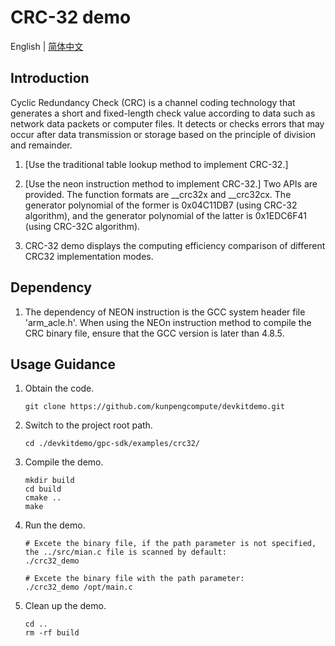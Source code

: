# **CRC-32 demo**

English | [简体中文](README.md)

## Introduction

Cyclic Redundancy Check (CRC) is a channel coding technology that generates a short and fixed-length check value according to data such as network data packets or computer files. It detects or checks errors that may occur after data transmission or storage based on the principle of division and remainder.

1. [Use the traditional table lookup method to implement CRC-32.]

2. [Use the neon instruction method to implement CRC-32.] Two APIs are provided. The function formats are __crc32x and __crc32cx. The generator polynomial of the former is 0x04C11DB7 (using CRC-32 algorithm), and the generator polynomial of the latter is 0x1EDC6F41 (using CRC-32C algorithm).

3. CRC-32 demo displays the computing efficiency comparison of different CRC32 implementation modes.

## Dependency

1. The dependency of NEON instruction is the GCC system header file 'arm_acle.h'. When using the NEOn instruction method to compile the CRC binary file, ensure that the GCC version is later than 4.8.5.

## Usage Guidance

1. Obtain the code.

   ```shell
   git clone https://github.com/kunpengcompute/devkitdemo.git
   ```

2. Switch to the project root path.

   ```shell
   cd ./devkitdemo/gpc-sdk/examples/crc32/
   ```

3. Compile the demo.

   ```shell
   mkdir build
   cd build
   cmake ..
   make
   ```

4. Run the demo.

   ```shell
   # Excete the binary file, if the path parameter is not specified, the ../src/mian.c file is scanned by default:
   ./crc32_demo
   ```

   ```shell
   # Excete the binary file with the path parameter:
   ./crc32_demo /opt/main.c
   ```

5. Clean up the demo.

   ```shell
   cd ..
   rm -rf build
   ```